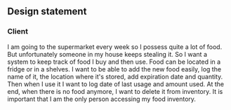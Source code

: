 Design statement
------------------


### Client
I am going to the supermarket every week so I possess quite a lot of food. But unfortunately someone in my house keeps stealing it. So I want a system to keep track of food I buy and then use. Food can be located in a fridge or in a shelves. I want to be able to add the new food easily, log the name of it, the location where it's stored, add expiration date and quantity. Then when I use it I want to log date of last usage and amount used. At the end, when there is no food anymore, I want to delete it from inventory. It is important that I am the only person accessing my food inventory.
